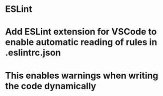 # ESLint

# Add ESLint extension for VSCode to enable automatic reading of rules in .eslintrc.json
# This enables warnings when writing the code dynamically
